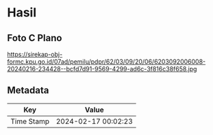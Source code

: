 # Hasil

## Foto C Plano

https://sirekap-obj-formc.kpu.go.id/07ad/pemilu/pdpr/62/03/09/20/06/6203092006008-20240216-234428--bcfd7d91-9569-4299-ad6c-3f816c38f658.jpg


## Metadata

| Key        | Value               |
| ---------- | ------------------- |
| Time Stamp | 2024-02-17 00:02:23 |



